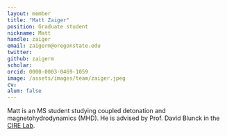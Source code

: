 ```yaml
---
layout: member
title: "Matt Zaiger"
position: Graduate student
nickname: Matt
handle: zaiger
email: zaigerm@oregonstate.edu
twitter:
github: zaigerm
scholar:
orcid: 0000-0003-0469-1059
image: /assets/images/team/zaiger.jpeg
cv:
alum: false
---
```

Matt is an MS student studying coupled detonation and magnetohydrodynamics (MHD). He is advised by Prof. David Blunck in the [CIRE Lab](http://research.engr.oregonstate.edu/blunckgroup/home).


[Oregon State University]: http://oregonstate.edu/
[School of Mechanical, Industrial, and Manufacturing Engineering]: http://mime.oregonstate.edu
